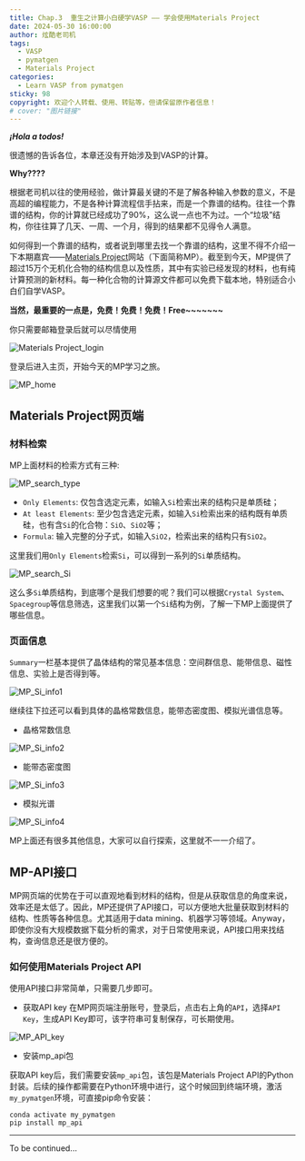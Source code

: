 ```yaml
---
title: Chap.3  重生之计算小白硬学VASP —— 学会使用Materials Project
date: 2024-05-30 16:00:00 
author: 炫酷老司机
tags:
  - VASP
  - pymatgen
  - Materials Project
categories:
  - Learn VASP from pymatgen
sticky: 98
copyright: 欢迎个人转载、使用、转贴等，但请保留原作者信息！
# cover: "图片链接"
---
```


***¡Hola a todos!***

很遗憾的告诉各位，本章还没有开始涉及到VASP的计算。

**Why????**

根据老司机以往的使用经验，做计算最关键的不是了解各种输入参数的意义，不是高超的编程能力，不是各种计算流程信手拈来，而是一个靠谱的结构。往往一个靠谱的结构，你的计算就已经成功了90%，这么说一点也不为过。一个“垃圾”结构，你往往算了几天、一周、一个月，得到的结果都不见得令人满意。

如何得到一个靠谱的结构，或者说到哪里去找一个靠谱的结构，这里不得不介绍一下本期嘉宾——[Materials Project](https://next-gen.materialsproject.org/)网站（下面简称MP）。截至到今天，MP提供了超过15万个无机化合物的结构信息以及性质，其中有实验已经发现的材料，也有纯计算预测的新材料。每一种化合物的计算源文件都可以免费下载本地，特别适合小白们自学VASP。

**当然，最重要的一点是，免费！免费！免费！Free~~~~~~~**

你只需要邮箱登录后就可以尽情使用

![Materials Project_login](/images/Learn_VASP_from_pymatgen/chap3/0_MP_login.png)

登录后进入主页，开始今天的MP学习之旅。

![MP_home](/images/Learn_VASP_from_pymatgen/chap3/1_MP_homepage.png)

## Materials Project网页端

### 材料检索

MP上面材料的检索方式有三种:

![MP_search_type](/images/Learn_VASP_from_pymatgen/chap3/3_MP_search_type.png)

- `Only Elements`: 仅包含选定元素，如输入`Si`检索出来的结构只是单质硅；
- `At least Elements`: 至少包含选定元素，如输入`Si`检索出来的结构既有单质硅，也有含`Si`的化合物：`SiO`、`SiO2`等；
- `Formula`: 输入完整的分子式，如输入`SiO2`，检索出来的结构只有`SiO2`。

这里我们用`Only Elements`检索`Si`，可以得到一系列的`Si`单质结构。

![MP_search_Si](/images/Learn_VASP_from_pymatgen/chap3/4_MP_Si.png)

这么多`Si`单质结构，到底哪个是我们想要的呢？我们可以根据`Crystal System`、`Spacegroup`等信息筛选，这里我们以第一个`Si`结构为例，了解一下MP上面提供了哪些信息。

### 页面信息

`Summary`一栏基本提供了晶体结构的常见基本信息：空间群信息、能带信息、磁性信息、实验上是否得到等。

![MP_Si_info1](/images/Learn_VASP_from_pymatgen/chap3/5_MP_Si_info1.png)

继续往下拉还可以看到具体的晶格常数信息，能带态密度图、模拟光谱信息等。

- 晶格常数信息

![MP_Si_info2](/images/Learn_VASP_from_pymatgen/chap3/6_MP_Si_info2.png)

- 能带态密度图

![MP_Si_info3](/images/Learn_VASP_from_pymatgen/chap3/7_MP_Si_info3.png)

- 模拟光谱

![MP_Si_info4](/images/Learn_VASP_from_pymatgen/chap3/8_MP_Si_info4.png)

MP上面还有很多其他信息，大家可以自行探索，这里就不一一介绍了。

## MP-API接口

MP网页端的优势在于可以直观地看到材料的结构，但是从获取信息的角度来说，效率还是太低了。因此，MP还提供了API接口，可以方便地大批量获取到材料的结构、性质等各种信息。尤其适用于data mining、机器学习等领域。Anyway，即使你没有大规模数据下载分析的需求，对于日常使用来说，API接口用来找结构，查询信息还是很方便的。

### 如何使用Materials Project API

使用API接口非常简单，只需要几步即可。

- 获取API key
在MP网页端注册账号，登录后，点击右上角的`API`，选择`API Key`，生成API Key即可，该字符串可复制保存，可长期使用。

![MP_API_key](/images/Learn_VASP_from_pymatgen/chap3/2_MP_api_key.png)

- 安装mp_api包

获取API key后，我们需要安装`mp_api`包，该包是Materials Project API的Python封装。后续的操作都需要在Python环境中进行，这个时候回到终端环境，激活`my_pymatgen`环境，可直接pip命令安装：
```shell
conda activate my_pymatgen
pip install mp_api
```





---------------------------------------
To be continued...